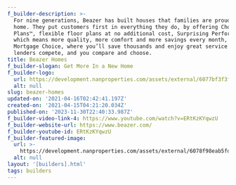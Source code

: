 ```yaml
---
f_builder-description: >-
  For nine generations, Beazer has built houses that families are proud to call
  home. They put customers first in everything they do, by offering Choice
  Plans™, flexible floor plans at no additional cost, Surprising Performance,
  which means more quality, more comfort and more savings every month, and
  Mortgage Choice, where you’ll save thousands and enjoy great service when
  lenders compete, and you compare and choose.
title: Beazer Homes
f_builder-slogan: Get More In a New Home
f_builder-logo:
  url: https://development.nanproperties.com/assets/external/6077bf3f3f6057fc0459e5cd_603470d20a2c6beazer_logo.png
  alt: null
slug: beazer-homes
updated-on: '2021-04-16T02:42:41.197Z'
created-on: '2021-04-15T04:21:20.034Z'
published-on: '2023-11-30T22:40:33.987Z'
f_builder-video-link-4: https://www.youtube.com/watch?v=ERtKzKYqwzU
f_builder-website-url: https://www.beazer.com/
f_builder-youtube-id: ERtKzKYqwzU
f_builder-featured-image:
  url: >-
    https://development.nanproperties.com/assets/external/6078f98eab5fded85e741edf_rb1b95e64c55570e7e379ec9d09f786e8.jpeg
  alt: null
layout: '[builders].html'
tags: builders
---
```



